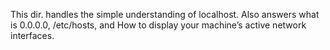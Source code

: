 This dir. handles the simple understanding of localhost.
Also answers what is 0.0.0.0, /etc/hosts, and How to display your machine’s active network interfaces.
